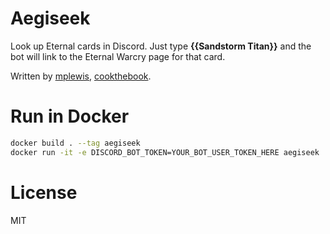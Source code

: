 # Aegiseek

Look up Eternal cards in Discord. Just type **{{Sandstorm Titan}}** and the bot will link to the Eternal Warcry page for that card.

Written by [mplewis](https://github.com/mplewis), [cookthebook](https://github.com/cookthebook).

# Run in Docker

```sh
docker build . --tag aegiseek
docker run -it -e DISCORD_BOT_TOKEN=YOUR_BOT_USER_TOKEN_HERE aegiseek
```

# License

MIT
